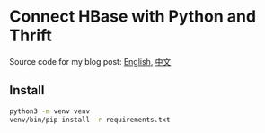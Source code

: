 # Connect HBase with Python and Thrift

Source code for my blog post: [English][1], [中文][2]

## Install

```bash
python3 -m venv venv
venv/bin/pip install -r requirements.txt
```


[1]: https://jizhang.github.io/blog/2018/04/22/connect-hbase-with-python-and-thrift/
[2]: https://blog.csdn.net/zjerryj/article/details/80045657
